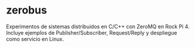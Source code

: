 # zerobus
Experimentos de sistemas distribuidos en C/C++ con ZeroMQ en Rock Pi 4. Incluye ejemplos de Publisher/Subscriber, Request/Reply y despliegue como servicio en Linux.
